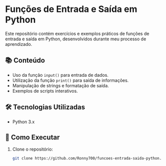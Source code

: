 # Funções de Entrada e Saída em Python

Este repositório contém exercícios e exemplos práticos de funções de entrada e saída em Python, desenvolvidos durante meu processo de aprendizado.

## 📚 Conteúdo

- Uso da função `input()` para entrada de dados.
- Utilização da função `print()` para saída de informações.
- Manipulação de strings e formatação de saída.
- Exemplos de scripts interativos.

## 🛠️ Tecnologias Utilizadas

- Python 3.x

## 🚀 Como Executar

1. Clone o repositório:

   ```bash
   git clone https://github.com/Ronny700/funcoes-entrada-saida-python.git
